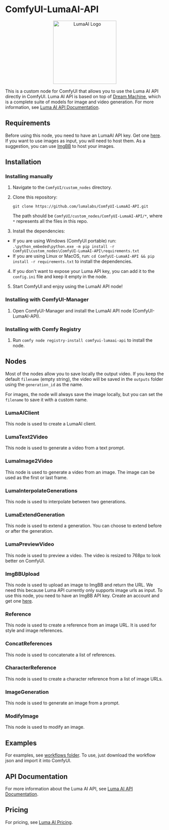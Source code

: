# ComfyUI-LumaAI-API
<p align="center">
  <img src="./assets/luma_logo.png" alt="LumaAI Logo" width="200">
</p>


This is a custom node for ComfyUI that allows you to use the Luma AI API directly in ComfyUI. Luma AI API is based on top of [Dream Machine](https://lumalabs.ai/dream-machine/api), which is a complete suite of models for image and video generation. For more information, see [Luma AI API Documentation](https://docs.lumalabs.ai/docs/api).

## Requirements

Before using this node, you need to have an LumaAI API key. Get one [here](https://lumalabs.ai/dream-machine/api). If you want to use images as input, you will need to host them. As a suggestion, you can use [ImgBB](https://api.imgbb.com/) to host your images.

## Installation

### Installing manually

1. Navigate to the `ComfyUI/custom_nodes` directory.

2. Clone this repository:
   ```
   git clone https://github.com/lumalabs/ComfyUI-LumaAI-API.git
   ```
   The path should be `ComfyUI/custom_nodes/ComfyUI-LumaAI-API/*`, where `*` represents all the files in this repo.
  
3. Install the dependencies:

  - If you are using Windows (ComfyUI portable) run: `.\python_embeded\python.exe -m pip install -r ComfyUI\custom_nodes\ComfyUI-LumaAI-API\requirements.txt`
  - If you are using Linux or MacOS, run: `cd ComfyUI-LumaAI-API && pip install -r requirements.txt` to install the dependencies.

4. If you don't want to expose your Luma API key, you can add it to the `config.ini` file and keep it empty in the node.

5. Start ComfyUI and enjoy using the LumaAI API node!

### Installing with ComfyUI-Manager

1. Open ComfyUI-Manager and install the LumaAI API node (ComfyUI-LumaAI-API).

### Installing with Comfy Registry

1. Run `comfy node registry-install comfyui-lumaai-api` to install the node.

## Nodes

Most of the nodes allow you to save locally the output video. If you keep the default `filename` (empty string), the video will be saved in the `outputs` folder using the `generation_id` as the name.

For images, the node will always save the image locally, but you can set the `filename` to save it with a custom name.

### LumaAIClient

This node is used to create a LumaAI client.

### LumaText2Video

This node is used to generate a video from a text prompt.

### LumaImage2Video

This node is used to generate a video from an image. The image can be used as the first or last frame.

### LumaInterpolateGenerations

This node is used to interpolate between two generations.

### LumaExtendGeneration

This node is used to extend a generation. You can choose to extend before or after the generation.

### LumaPreviewVideo

This node is used to preview a video. The video is resized to 768px to look better on ComfyUI.

### ImgBBUpload

This node is used to upload an image to ImgBB and return the URL. We need this because Luma API currently only supports image urls as input.
To use this node, you need to have an ImgBB API key. Create an account and get one [here](https://api.imgbb.com/).

### Reference

This node is used to create a reference from an image URL. It is used for style and image references.

### ConcatReferences

This node is used to concatenate a list of references.

### CharacterReference

This node is used to create a character reference from a list of image URLs.

### ImageGeneration

This node is used to generate an image from a prompt.

### ModifyImage

This node is used to modify an image.

## Examples

For examples, see [workflows folder](./workflows). To use, just download the workflow json and import it into ComfyUI.

## API Documentation

For more information about the Luma AI API, see [Luma AI API Documentation](https://docs.lumalabs.ai/docs/api).

## Pricing

For pricing, see [Luma AI Pricing](https://lumalabs.ai/dream-machine/api/pricing).

